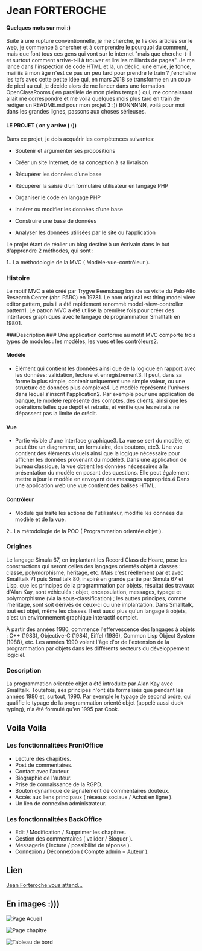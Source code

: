 # Jean FORTEROCHE #
                       
    
    
#### Quelques mots sur moi :) ####

                   
Suite à une rupture conventionnelle, 
je me cherche, je lis des articles sur le web, 
je commence à chercher et à comprendre le pourquoi du comment, 
mais que font tous ces gens qui vont sur le internet 
"mais que cherche-t-il et surtout comment arrive-t-il 
à trouver et lire les milliards de pages". 
Je me lance dans l'inspection de code HTML et là, 
un déclic, une envie, je fonce,
maiiiiis à mon âge n'est ce pas un peu tard pour prendre le train ? 
j'enchaîne les tafs avec cette petite idée qui, en mars 2018 
se transforme en un coup de pied au cul, 
je décide alors de me lancer dans une formation OpenClassRooms 
( en parallèle de mon pleins temps ) qui, 
me connaissant allait me correspondre et me voilà quelques mois plus tard 
en train de rédiger un README.md pour mon projet 3 :))
 BONNNNN, voilà pour moi dans les grandes lignes, 
 passons aux choses sérieuses.
 
 
 
 #### LE PROJET ( on y arrive )  :))  ####
Dans ce projet, je dois acquérir les compétences suivantes:

* Soutenir et argumenter ses propositions

* Créer un site Internet, de sa conception à sa livraison

* Récupérer les données d’une base

* Récupérer la saisie d’un formulaire utilisateur en langage PHP

* Organiser le code en langage PHP

* Insérer ou modifier les données d’une base

* Construire une base de données

* Analyser les données utilisées par le site ou l’application


Le projet étant de réalier un blog destiné à un écrivain dans le but d'apprendre 2 méthodes, qui sont :

1.. La méthodologie de la MVC ( Modèle-vue-contrôleur ).


### Histoire ###
Le motif MVC a été créé par Trygve Reenskaug lors de sa visite du Palo Alto Research Center (abr. PARC) en 19781. Le nom original est thing model view editor pattern, puis il a été rapidement renommé model-view-controller pattern1. Le patron MVC a été utilisé la première fois pour créer des interfaces graphiques avec le langage de programmation Smalltalk en 19801.

###Description ###
Une application conforme au motif MVC comporte trois types de modules : les modèles, les vues et les contrôleurs2.

#### Modèle ####

* Élément qui contient les données ainsi que de la logique en rapport avec les données: validation, lecture et enregistrement3. Il peut, dans sa forme la plus simple, contenir uniquement une simple valeur, ou une structure de données plus complexe4. Le modèle représente l'univers dans lequel s'inscrit l'application2. Par exemple pour une application de banque, le modèle représente des comptes, des clients, ainsi que les opérations telles que dépôt et retraits, et vérifie que les retraits ne dépassent pas la limite de crédit.

#### Vue  ####
* Partie visible d'une interface graphique3. La vue se sert du modèle, et peut être un diagramme, un formulaire, des boutons, etc3. Une vue contient des éléments visuels ainsi que la logique nécessaire pour afficher les données provenant du modèle3. Dans une application de bureau classique, la vue obtient les données nécessaires à la présentation du modèle en posant des questions. Elle peut également mettre à jour le modèle en envoyant des messages appropriés.4 Dans une application web une vue contient des balises HTML.

#### Contrôleur ####
* Module qui traite les actions de l'utilisateur, modifie les données du modèle et de la vue.

2.. La métodologie de la POO ( Programmation orientée objet ).

### Origines ###
Le langage Simula 67, en implantant les Record Class de Hoare, pose les constructions qui seront celles des langages orientés objet à classes : classe, polymorphisme, héritage, etc. Mais c'est réellement par et avec Smalltalk 71 puis Smalltalk 80, inspiré en grande partie par Simula 67 et Lisp, que les principes de la programmation par objets, résultat des travaux d'Alan Kay, sont véhiculés : objet, encapsulation, messages, typage et polymorphisme (via la sous-classification) ; les autres principes, comme l'héritage, sont soit dérivés de ceux-ci ou une implantation. Dans Smalltalk, tout est objet, même les classes. Il est aussi plus qu'un langage à objets, c'est un environnement graphique interactif complet.

À partir des années 1980, commence l'effervescence des langages à objets : C++ (1983), Objective-C (1984), Eiffel (1986), Common Lisp Object System (1988), etc. Les années 1990 voient l'âge d'or de l'extension de la programmation par objets dans les différents secteurs du développement logiciel.

### Description ###

La programmation orientée objet a été introduite par Alan Kay avec Smalltalk. Toutefois, ses principes n'ont été formalisés que pendant les années 1980 et, surtout, 1990. Par exemple le typage de second ordre, qui qualifie le typage de la programmation orienté objet (appelé aussi duck typing), n'a été formulé qu'en 1995 par Cook.

## Voila Voila ##

### Les fonctionnalitées FrontOffice ###

* Lecture des chapitres.
* Post de commentaires.
* Contact avec l'auteur.
* Biographie de l'auteur.
* Prise de connaissance de la RGPD.
* Bouton dynamique de signalement de commentaires douteux.
* Accès aux liens principaux ( réseaux sociaux / Achat en ligne ).
* Un lien de connexion administrateur.


### Les fonctionnalitées BackOffice ###

* Edit / Modification / Supprimer les chapitres.
* Gestion des commentaires ( valider / Bloquer ).
* Messagerie ( lecture / possibilité de réponse ).
* Connexion / Déconnexion ( Compte admin = Auteur ).

## Lien

[Jean Forteroche vous attend...](url_du_lien "Lien vers le site mit sur le web")

## En images :))) ###

![Page Acueil](url_de_l'image "texte pour le titre, facultatif")

![Page chapitre](url_de_l'image "texte pour le titre, facultatif")

![Tableau de bord](url_de_l'image "texte pour le titre, facultatif")